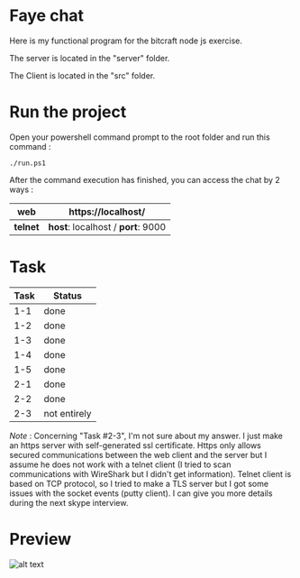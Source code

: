 
# Faye chat

Here is my functional program for the bitcraft node js exercise.

  

The server is located in the "server" folder.

  

The Client is located in the "src" folder.

  

# Run the project

Open your powershell command prompt to the root folder and run this command :

```./run.ps1```

  

After the command execution has finished, you can access the chat by 2 ways :

|web |https://localhost/ |
|----------|-------------------------------------|
|**telnet**| **host**: localhost / **port**: 9000|

  

# Task

  

|Task |Status |
|----------|------------|
|1-1 |done |
|1-2 |done |
|1-3 |done |
|1-4 |done |
|1-5 |done |
|2-1 |done |
|2-2 |done |
|2-3 |not entirely|

  

*Note* : Concerning "Task #2-3", I'm not sure about my answer. I just make an https server with self-generated ssl certificate. Https only allows secured communications between the web client and the server but I assume he does not work with a telnet client (I tried to scan communications with WireShark but I didn't get information). Telnet client is based on TCP protocol, so I tried to make a TLS server but I got some issues with the socket events (putty client). I can give you more details during the next skype interview.

  

# Preview

  

![alt text](./capture.PNG  "Logo Title Text 1")
